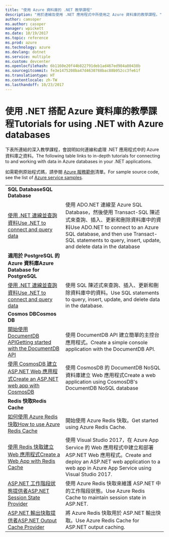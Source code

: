 ```yaml
---
title: "使用 Azure 資料庫的 .NET 教學課程"
description: "用於連線及使用 .NET 應用程式中所使用之 Azure 資料庫的教學課程。"
author: camsoper
ms.author: casoper
manager: wpickett
ms.date: 10/19/2017
ms.topic: reference
ms.prod: azure
ms.technology: azure
ms.devlang: dotnet
ms.service: multiple
ms.custom: devcenter
ms.openlocfilehash: 6b1160e20f44b822791deb1ad467ed984a80438b
ms.sourcegitcommit: fe3e1475208ba47d4630788bac88b952cc3fe61f
ms.translationtype: HT
ms.contentlocale: zh-TW
ms.lasthandoff: 10/23/2017
---
```

# <a name="tutorials-for-using-net-with-azure-databases"></a><span data-ttu-id="29e38-103">使用 .NET 搭配 Azure 資料庫的教學課程</span><span class="sxs-lookup"><span data-stu-id="29e38-103">Tutorials for using .NET with Azure databases</span></span>

<span data-ttu-id="29e38-104">下表所連結的深入教學課程，會說明如何連線和處理 .NET 應用程式中的 Azure 資料庫之資料。</span><span class="sxs-lookup"><span data-stu-id="29e38-104">The following table links to in-depth tutorials for connecting to and working with data in Azure databases in your .NET applications.</span></span>

<span data-ttu-id="29e38-105">如需範例原始程式碼，請參閱 [Azure 服務範例](https://azure.microsoft.com/resources/samples/?platform=dotnet)清單。</span><span class="sxs-lookup"><span data-stu-id="29e38-105">For sample source code, see the list of [Azure service samples](https://azure.microsoft.com/resources/samples/?platform=dotnet).</span></span>

| | |
|---|---|
| <span data-ttu-id="29e38-106">**SQL Database**</span><span class="sxs-lookup"><span data-stu-id="29e38-106">**SQL Database**</span></span> ||
| <span data-ttu-id="29e38-107">[使用 .NET 連線並查詢資料][1]</span><span class="sxs-lookup"><span data-stu-id="29e38-107">[Use .NET to connect and query data][1]</span></span> | <span data-ttu-id="29e38-108">使用 ADO.NET 連線至 Azure SQL Database，然後使用 Transact-SQL 陳述式來查詢、插入、更新和刪除資料庫中的資料</span><span class="sxs-lookup"><span data-stu-id="29e38-108">Use ADO.NET to connect to an Azure SQL database, and then use Transact-SQL statements to query, insert, update, and delete data in the database</span></span> | 
| <span data-ttu-id="29e38-109">**適用於 PostgreSQL 的 Azure 資料庫**</span><span class="sxs-lookup"><span data-stu-id="29e38-109">**Azure Database for PostgreSQL**</span></span> ||
| <span data-ttu-id="29e38-110">[使用 .NET 連線並查詢資料][2]</span><span class="sxs-lookup"><span data-stu-id="29e38-110">[Use .NET to connect and query data][2]</span></span> | <span data-ttu-id="29e38-111">使用 SQL 陳述式來查詢、插入、更新和刪除資料庫中的資料。</span><span class="sxs-lookup"><span data-stu-id="29e38-111">Use SQL statements to query, insert, update, and delete data in the database.</span></span> | 
| <span data-ttu-id="29e38-112">**Cosmos DB**</span><span class="sxs-lookup"><span data-stu-id="29e38-112">**Cosmos DB**</span></span> ||
| <span data-ttu-id="29e38-113">[開始使用 DocumentDB API][4]</span><span class="sxs-lookup"><span data-stu-id="29e38-113">[Getting started with the DocumentDB API][4]</span></span> | <span data-ttu-id="29e38-114">使用 DocumentDB API 建立簡單的主控台應用程式。</span><span class="sxs-lookup"><span data-stu-id="29e38-114">Create a simple console application with the DocumentDB API.</span></span> | 
| <span data-ttu-id="29e38-115">[使用 CosmosDB 建立 ASP.NET Web 應用程式][3]</span><span class="sxs-lookup"><span data-stu-id="29e38-115">[Create an ASP.NET web app with CosmosDB][3]</span></span> | <span data-ttu-id="29e38-116">使用 CosmosDB 的 DocumentDB NoSQL 資料庫建立 Web 應用程式</span><span class="sxs-lookup"><span data-stu-id="29e38-116">Create a web application using CosmosDB's DocumentDB NoSQL database</span></span> | 
| <span data-ttu-id="29e38-117">**Redis 快取**</span><span class="sxs-lookup"><span data-stu-id="29e38-117">**Redis Cache**</span></span> | |
| <span data-ttu-id="29e38-118">[如何使用 Azure Redis 快取][6]</span><span class="sxs-lookup"><span data-stu-id="29e38-118">[How to use Azure Redis Cache][6]</span></span> | <span data-ttu-id="29e38-119">開始使用 Azure Redis 快取。</span><span class="sxs-lookup"><span data-stu-id="29e38-119">Get started using Azure Redis Cache.</span></span> |
| <span data-ttu-id="29e38-120">[使用 Redis 快取建立 Web 應用程式][5]</span><span class="sxs-lookup"><span data-stu-id="29e38-120">[Create a Web App with Redis Cache][5]</span></span> | <span data-ttu-id="29e38-121">使用 Visual Studio 2017，在 Azure App Service 的 Web 應用程式中建立和部署 ASP.NET Web 應用程式。</span><span class="sxs-lookup"><span data-stu-id="29e38-121">Create and deploy an ASP.NET web application to a web app in Azure App Service using Visual Studio 2017.</span></span>  | 
| <span data-ttu-id="29e38-122">[ASP.NET 工作階段狀態提供者][7]</span><span class="sxs-lookup"><span data-stu-id="29e38-122">[ASP.NET Session State Provider][7]</span></span> | <span data-ttu-id="29e38-123">使用 Azure Redis 快取來維護 ASP.NET 中的工作階段狀態。</span><span class="sxs-lookup"><span data-stu-id="29e38-123">Use Azure Redis Cache to maintain session state in ASP.NET.</span></span>  | 
| <span data-ttu-id="29e38-124">[ASP.NET 輸出快取提供者][8]</span><span class="sxs-lookup"><span data-stu-id="29e38-124">[ASP.NET Output Cache Provider][8]</span></span> | <span data-ttu-id="29e38-125">將 Azure Redis 快取用於 ASP.NET 輸出快取。</span><span class="sxs-lookup"><span data-stu-id="29e38-125">Use Azure Redis Cache for ASP.NET output caching.</span></span>  | 
 

[1]: /azure/sql-database/sql-database-connect-query-dotnet
[2]: /azure/postgresql/connect-csharp
[3]: /azure/cosmos-db/documentdb-dotnet-application
[4]: /azure/cosmos-db/documentdb-dotnetcore-get-started
[5]: /azure/redis-cache/cache-web-app-howto
[6]: /azure/redis-cache/cache-dotnet-how-to-use-azure-redis-cache
[7]: /azure/redis-cache/cache-aspnet-session-state-provider
[8]: /azure/redis-cache/cache-aspnet-output-cache-provider
